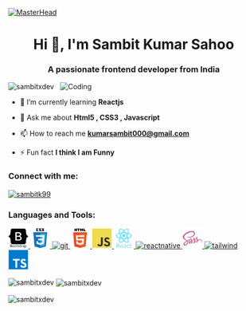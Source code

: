 [![MasterHead](https://cdna.artstation.com/p/assets/images/images/028/102/058/original/pixel-jeff-matrix-s.gif?1593487263)](https://sambitxdev.io)

<h1 align="center">Hi 👋, I'm Sambit Kumar Sahoo</h1>
<h3 align="center">A passionate frontend developer from India</h3>
<img align="right" alt="Coding" width="400" src="https://media0.giphy.com/media/v1.Y2lkPTc5MGI3NjExNnpvM3cyNmczcG9nZzgwZTM0cWVpaGoxbjZ2YXptd2pmanU2cHg4YyZlcD12MV9pbnRlcm5hbF9naWZfYnlfaWQmY3Q9Zw/xyMUWYcPQCUrdzCecz/giphy.gif">

<p align="left"> <img src="https://komarev.com/ghpvc/?username=sambitxdev&label=Profile%20views&color=0e75b6&style=flat" alt="sambitxdev" /> </p>

- 🌱 I’m currently learning **Reactjs**

- 💬 Ask me about **Html5 , CSS3 , Javascript**

- 📫 How to reach me **kumarsambit000@gmail.com**

- ⚡ Fun fact **I think I am Funny**

<h3 align="left">Connect with me:</h3>
<p align="left">
<a href="https://dev.to/sambitk99" target="blank"><img align="center" src="https://raw.githubusercontent.com/rahuldkjain/github-profile-readme-generator/master/src/images/icons/Social/devto.svg" alt="sambitk99" height="30" width="40" /></a>
</p>

<h3 align="left">Languages and Tools:</h3>
<p align="left"> <a href="https://getbootstrap.com" target="_blank" rel="noreferrer"> <img src="https://raw.githubusercontent.com/devicons/devicon/master/icons/bootstrap/bootstrap-plain-wordmark.svg" alt="bootstrap" width="40" height="40"/> </a> <a href="https://www.w3schools.com/css/" target="_blank" rel="noreferrer"> <img src="https://raw.githubusercontent.com/devicons/devicon/master/icons/css3/css3-original-wordmark.svg" alt="css3" width="40" height="40"/> </a> <a href="https://git-scm.com/" target="_blank" rel="noreferrer"> <img src="https://www.vectorlogo.zone/logos/git-scm/git-scm-icon.svg" alt="git" width="40" height="40"/> </a> <a href="https://www.w3.org/html/" target="_blank" rel="noreferrer"> <img src="https://raw.githubusercontent.com/devicons/devicon/master/icons/html5/html5-original-wordmark.svg" alt="html5" width="40" height="40"/> </a> <a href="https://developer.mozilla.org/en-US/docs/Web/JavaScript" target="_blank" rel="noreferrer"> <img src="https://raw.githubusercontent.com/devicons/devicon/master/icons/javascript/javascript-original.svg" alt="javascript" width="40" height="40"/> </a> <a href="https://reactjs.org/" target="_blank" rel="noreferrer"> <img src="https://raw.githubusercontent.com/devicons/devicon/master/icons/react/react-original-wordmark.svg" alt="react" width="40" height="40"/> </a> <a href="https://reactnative.dev/" target="_blank" rel="noreferrer"> <img src="https://reactnative.dev/img/header_logo.svg" alt="reactnative" width="40" height="40"/> </a> <a href="https://sass-lang.com" target="_blank" rel="noreferrer"> <img src="https://raw.githubusercontent.com/devicons/devicon/master/icons/sass/sass-original.svg" alt="sass" width="40" height="40"/> </a> <a href="https://tailwindcss.com/" target="_blank" rel="noreferrer"> <img src="https://www.vectorlogo.zone/logos/tailwindcss/tailwindcss-icon.svg" alt="tailwind" width="40" height="40"/> </a> <a href="https://www.typescriptlang.org/" target="_blank" rel="noreferrer"> <img src="https://raw.githubusercontent.com/devicons/devicon/master/icons/typescript/typescript-original.svg" alt="typescript" width="40" height="40"/> </a> </p>

<p><img align="left" src="https://github-readme-stats.vercel.app/api/top-langs?username=sambitxdev&show_icons=true&locale=en&layout=compact" alt="sambitxdev" /></p>

<p>&nbsp;<img align="center" src="https://github-readme-stats.vercel.app/api?username=sambitxdev&show_icons=true&locale=en" alt="sambitxdev" /></p>

<p><img align="center" src="https://github-readme-streak-stats.herokuapp.com/?user=sambitxdev&" alt="sambitxdev" /></p>
